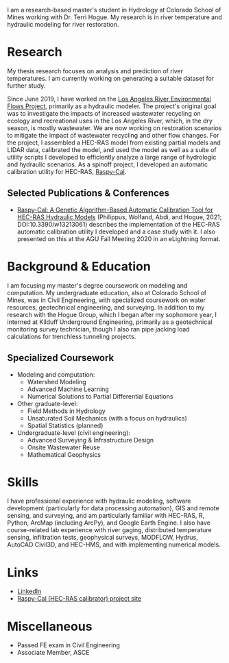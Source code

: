 I am a research-based master's student in Hydrology at Colorado School of Mines working with Dr. Terri Hogue.  My research is in river temperature and hydraulic modeling for river restoration.

# Research

My thesis research focuses on analysis and prediction of river temperatures.  I am currently working on generating a suitable dataset for further study.

Since June 2019, I have worked on the [Los Angeles River Environmental Flows Project](https://www.sccwrp.org/about/research-areas/ecohydrology/los-angeles-river-flows-project/), primarily as a hydraulic modeler.  The project's original goal was to investigate the impacts of increased wastewater recycling on ecology and recreational uses in the Los Angeles River, which, in the dry season, is mostly wastewater.  We are now working on restoration scenarios to mitigate the impact of wastewater recycling and other flow changes.  For the project, I assembled a HEC-RAS model from existing partial models and LIDAR data, calibrated the model, and used the model as well as a suite of utility scripts I developed to efficiently analyze a large range of hydrologic and hydraulic scenarios.  As a spinoff project, I developed an automatic calibration utility for HEC-RAS, [Raspy-Cal](https://raspy-cal.dphilippus.com/).

## Selected Publications & Conferences

* [Raspy-Cal: A Genetic Algorithm-Based Automatic Calibration Tool for HEC-RAS Hydraulic Models](https://www.mdpi.com/2073-4441/13/21/3061) (Philippus, Wolfand, Abdi, and Hogue, 2021; DOI:10.3390/w13213061) describes the implementation of the HEC-RAS automatic calibration utility I developed and a case study with it.  I also presented on this at the AGU Fall Meeting 2020 in an eLightning format.

# Background & Education

I am focusing my master's degree coursework on modeling and computation.  My undergraduate education, also at Colorado School of Mines, was in Civil Engineering, with specialized coursework on water resources, geotechnical engineering, and surveying.  In addition to my research with the Hogue Group, which I began after my sophomore year, I interned at Kilduff Underground Engineering, primarily as a geotechnical monitoring survey technician, though I also ran pipe jacking load calculations for trenchless tunneling projects.

## Specialized Coursework

* Modeling and computation:
  * Watershed Modeling
  * Advanced Machine Learning
  * Numerical Solutions to Partial Differential Equations
* Other graduate-level:
  * Field Methods in Hydrology
  * Unsaturated Soil Mechanics (with a focus on hydraulics)
  * Spatial Statistics (planned)
* Undergraduate-level (civil engineering):
  * Advanced Surveying & Infrastructure Design
  * Onsite Wastewater Reuse
  * Mathematical Geophysics

# Skills

I have professional experience with hydraulic modeling, software development (particularly for data processing automation), GIS and remote sensing, and surveying, and am particularly familiar with HEC-RAS, R, Python, ArcMap (including ArcPy), and Google Earth Engine.  I also have course-related lab experience with river gaging, distributed temperature sensing, infiltration tests, geophysical surveys, MODFLOW, Hydrus, AutoCAD Civil3D, and HEC-HMS, and with implementing numerical models.

# Links

* [LinkedIn](https://www.linkedin.com/in/daniel-philippus/)
* [Raspy-Cal (HEC-RAS calibrator) project site](https://raspy-cal.dphilippus.com)

# Miscellaneous

* Passed FE exam in Civil Engineering
* Associate Member, ASCE
